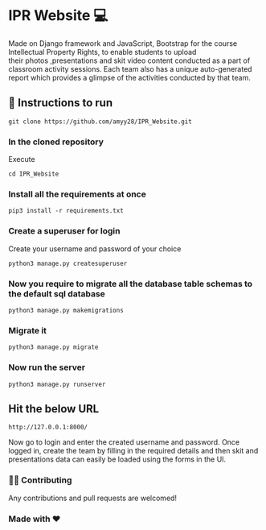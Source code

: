 # IPR Website :computer: 

Made on Django framework and JavaScript, Bootstrap for the course Intellectual Property Rights, to enable students to upload  
their photos ,presentations and skit video content conducted as a part of classroom activity sessions. Each team also has a
unique auto-generated report which provides a glimpse of the activities conducted by that team.

## 🔧 Instructions to run
```
git clone https://github.com/amyy28/IPR_Website.git
```

### In the cloned repository
Execute 
```
cd IPR_Website
```

### Install all the requirements at once
```
pip3 install -r requirements.txt
```

### Create a superuser for login
Create your username and password of your choice
```
python3 manage.py createsuperuser
```

### Now you require to migrate all the database table schemas to the default sql database 
```
python3 manage.py makemigrations
```

### Migrate it
```
python3 manage.py migrate
```

### Now run the server
```
python3 manage.py runserver
```

## Hit the below URL
```http://127.0.0.1:8000/```

Now go to login and enter the created username and password. Once logged in, create the team by filling in the required details and then skit and presentations data can easily be loaded using the forms in the UI. 

### 💁🏻 Contributing
Any contributions and pull requests are welcomed! 

### Made with :heart:

